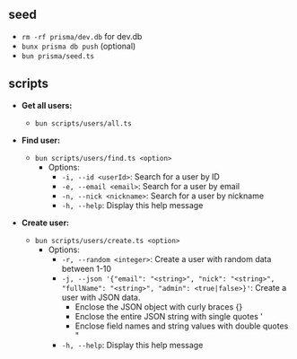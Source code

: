## seed
- `rm -rf prisma/dev.db` for dev.db 
- `bunx prisma db push` (optional)
- `bun prisma/seed.ts`

## scripts
- **Get all users:**
  - `bun scripts/users/all.ts`

- **Find user:**
  - `bun scripts/users/find.ts <option>`
    - Options:
      - `-i, --id <userId>`: Search for a user by ID
      - `-e, --email <email>`: Search for a user by email
      - `-n, --nick <nickname>`: Search for a user by nickname
      - `-h, --help`: Display this help message

- **Create user:**
  - `bun scripts/users/create.ts <option>`
    - Options:
      - `-r, --random <integer>`: Create a user with random data between 1-10
      - `-j, --json '{"email": "<string>", "nick": "<string>", "fullName": "<string>", "admin": <true|false>}'`: Create a user with JSON data.
        - Enclose the JSON object with curly braces {}
        - Enclose the entire JSON string with single quotes '
        - Enclose field names and string values with double quotes "
      - `-h, --help`: Display this help message
